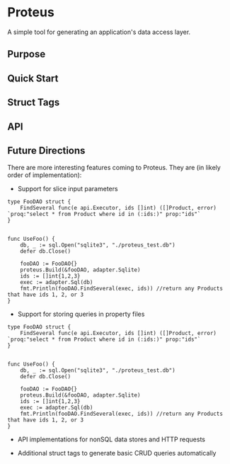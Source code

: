 # Proteus
A simple tool for generating an application's data access layer.

## Purpose

## Quick Start

## Struct Tags

## API

## Future Directions

There are more interesting features coming to Proteus. They are (in likely order of implementation):

- Support for slice input parameters
```
type FooDAO struct {
	FindSeveral func(e api.Executor, ids []int) ([]Product, error) `proq:"select * from Product where id in (:ids:)" prop:"ids"`
}


func UseFoo() {
	db, _ := sql.Open("sqlite3", "./proteus_test.db")
	defer db.Close()

	fooDAO := FooDAO{}
	proteus.Build(&fooDAO, adapter.Sqlite)
	ids := []int{1,2,3}
	exec := adapter.Sql(db)
	fmt.Println(fooDAO.FindSeveral(exec, ids)) //return any Products that have ids 1, 2, or 3
}
```

- Support for storing queries in property files
```
type FooDAO struct {
	FindSeveral func(e api.Executor, ids []int) ([]Product, error) `proq:"select * from Product where id in (:ids:)" prop:"ids"`
}


func UseFoo() {
	db, _ := sql.Open("sqlite3", "./proteus_test.db")
	defer db.Close()

	fooDAO := FooDAO{}
	proteus.Build(&fooDAO, adapter.Sqlite)
	ids := []int{1,2,3}
	exec := adapter.Sql(db)
	fmt.Println(fooDAO.FindSeveral(exec, ids)) //return any Products that have ids 1, 2, or 3
}
```

- API implementations for nonSQL data stores and HTTP requests

- Additional struct tags to generate basic CRUD queries automatically